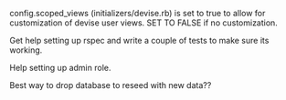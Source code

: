 config.scoped_views (initializers/devise.rb) is set to true to allow for customization of devise user views. SET TO FALSE if no customization.

Get help setting up rspec and write a couple of tests to make sure its working.

Help setting up admin role.

Best way to drop database to reseed with new data??
